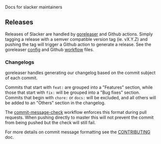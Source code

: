 Docs for slacker maintainers

## Releases

Releases of Slacker are handled by [goreleaser](https://goreleaser.com) and
Github actions. Simply tagging a release with a semver compatible version tag
(ie. vX.Y.Z) and pushing the tag will trigger a Github action to generate a
release. See the goreleaser [config](.goreleaser.yaml) and Github
[workflow](.github/workflows/.goreleaser.yaml) files.

### Changelogs

goreleaser handles generating our changelog based on the commit subject of each
commit.

Commits that start with `feat:` are grouped into a "Features" section, while
those that start with `fix:` will be grouped into a "Bug fixes" section. Commits
that begin with `chore:` or `docs:` will be excluded, and all others will be
added to an "Others" section in the changelog.

The [commit-message-check](./.github/workflows/commit-message-check.yaml)
workflow enforces this format during pull requests. When pushing directly to
master this will not prevent the commit from being pushed but the check will
still fail.

For more details on commit message formatting see the
[CONTRIBUTING](./CONTRIBUTING.md) doc.
